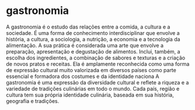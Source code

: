 # gastronomia  
A gastronomia é o estudo das relações entre a comida, a cultura e a sociedade. É uma forma de conhecimento interdisciplinar que envolve a história, a cultura, a sociologia, a nutrição, a economia e a tecnologia da alimentação. 
A sua prática é considerada uma arte que envolve a preparação, apresentação e degustação de alimentos. Inclui, também, a escolha dos ingredientes, a combinação de sabores e texturas e a criação de novos pratos e receitas. 
Ela é amplamente reconhecida como uma forma de expressão cultural muito valorizada em diversos países como parte essencial e formadora dos costumes e da identidade naciona 
A gastronomia é uma expressão da diversidade cultural e reflete a riqueza e a variedade de tradições culinárias em todo o mundo. Cada país, região e cultura tem sua própria identidade culinária, baseada em sua história, geografia e tradições.
